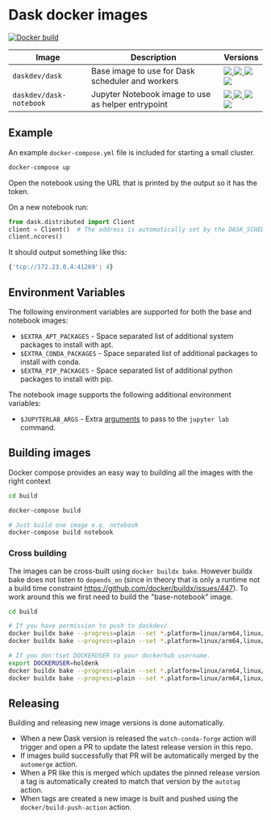 # Dask docker images

[![Docker build](https://github.com/dask/dask-docker/actions/workflows/build.yml/badge.svg)](https://github.com/dask/dask-docker/actions/workflows/build.yml)

| Image  | Description | Versions |
| ------------- | ------------- | ------------- |
| `daskdev/dask`  | Base image to use for Dask scheduler and workers  |   [![][daskdev-dask-py38-release] ![][daskdev-dask-release] ![][daskdev-dask-latest] <br /> ![][daskdev-dask-py39-release]](https://hub.docker.com/r/daskdev/dask/tags)  |
| `daskdev/dask-notebook`  | Jupyter Notebook image to use as helper entrypoint  | [![][daskdev-dask-notebook-py38-release] ![][daskdev-dask-notebook-release] ![][daskdev-dask-notebook-latest] <br /> ![][daskdev-dask-notebook-py39-release]](https://hub.docker.com/r/daskdev/dask-notebook/tags) |

[daskdev-dask-latest]: https://img.shields.io/badge/daskdev%2Fdask-latest-blue
[daskdev-dask-release]: https://img.shields.io/badge/daskdev%2Fdask-2021.11.0-blue
[daskdev-dask-py38-release]: https://img.shields.io/badge/daskdev%2Fdask-2021.11.0--py3.8-blue
[daskdev-dask-py39-release]: https://img.shields.io/badge/daskdev%2Fdask-2021.11.0--py3.9-blue
[daskdev-dask-notebook-latest]: https://img.shields.io/badge/daskdev%2Fdask--notebook-latest-blue
[daskdev-dask-notebook-release]: https://img.shields.io/badge/daskdev%2Fdask--notebook-2021.11.0-blue
[daskdev-dask-notebook-py38-release]: https://img.shields.io/badge/daskdev%2Fdask--notebook-2021.11.0--py3.8-blue
[daskdev-dask-notebook-py39-release]: https://img.shields.io/badge/daskdev%2Fdask--notebook-2021.11.0--py3.9-blue


## Example

An example `docker-compose.yml` file is included for starting a small cluster.

```bash
docker-compose up
```

Open the notebook using the URL that is printed by the output so it has the token.

On a new notebook run:

```python
from dask.distributed import Client
client = Client()  # The address is automatically set by the DASK_SCHEDULER_ADDRESS environment variable
client.ncores()
```

It should output something like this:

```python
{'tcp://172.23.0.4:41269': 4}
```

## Environment Variables

The following environment variables are supported for both the base and notebook images:

* `$EXTRA_APT_PACKAGES` - Space separated list of additional system packages to install with apt.
* `$EXTRA_CONDA_PACKAGES` - Space separated list of additional packages to install with conda.
* `$EXTRA_PIP_PACKAGES` - Space separated list of additional python packages to install with pip.

The notebook image supports the following additional environment variables:

* `$JUPYTERLAB_ARGS` - Extra [arguments](https://jupyter-notebook.readthedocs.io/en/stable/config.html) to pass to the `jupyter lab` command.


## Building images

Docker compose provides an easy way to building all the images with the right context

```bash
cd build

docker-compose build

# Just build one image e.g. notebook
docker-compose build notebook
```

### Cross building

The images can be cross-built using `docker buildx bake`. However buildx bake does not listen to `depends_on` (since in theory that is only a runtime not a build time constraint https://github.com/docker/buildx/issues/447). To work around this we first need to build the "base-notebook" image.

```bash
cd build

# If you have permission to push to daskdev/
docker buildx bake --progress=plain --set *.platform=linux/arm64,linux/amd64 --push base-notebook
docker buildx bake --progress=plain --set *.platform=linux/arm64,linux/amd64 --push

# If you don'tset DOCKERUSER to your dockerhub username.
export DOCKERUSER=holdenk
docker buildx bake --progress=plain --set *.platform=linux/arm64,linux/amd64 --set base-notebook.tags.image=${DOCKERUSER}/base-notebook:lab-py38 --push base-notebook
docker buildx bake --progress=plain --set *.platform=linux/arm64,linux/amd64 --set scheduler.tags=${DOCKERUSER}/dask --set worker.tags=${DOCKERUSER}/dask --set notebook.tags=${DOCKERUSER}/dask-notebook --set base-notebook.tags=${DOCKERUSER}/base-notebook:lab-py38 --set notebook.args.base=${DOCKERUSER} --push
```

## Releasing

Building and releasing new image versions is done automatically.

- When a new Dask version is released the `watch-conda-forge` action will trigger and open a PR to update the latest release version in this repo.
- If images build successfully that PR will be automatically merged by the `automerge` action.
- When a PR like this is merged which updates the pinned release version a tag is automatically created to match that version by the `autotag` action.
- When tags are created a new image is built and pushed using the `docker/build-push-action` action.
